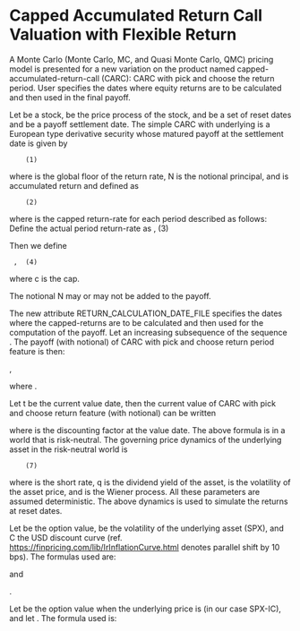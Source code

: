 # Capped Accumulated Return Call Valuation with Flexible Return

A Monte Carlo (Monte Carlo, MC, and Quasi Monte Carlo, QMC) pricing model is presented for a new variation on the product named capped-accumulated-return-call (CARC): CARC with pick and choose the return period. User specifies the dates where equity returns are to be calculated and then used in the final payoff.

Let   be a stock,   be the price process of the stock, and   be a set of reset dates and   be a payoff settlement date.  The simple CARC with underlying  is a European type derivative security whose matured payoff at the settlement date is given by

	 	(1)

where   is the global floor of the return rate, N is the notional principal, and   is accumulated return and defined as

	 	(2)

where   is the capped return-rate for each period described as follows:  Define the actual period return-rate as
				 ,	(3)

Then we define

	 ,	(4)

where c is the cap.

The notional N may or may not be added to the payoff.

The new attribute RETURN_CALCULATION_DATE_FILE specifies the dates where the capped-returns are to be calculated and then used for the computation of the payoff. Let   an increasing subsequence of the sequence . The payoff  (with notional) of CARC with pick and choose return period feature is then: 

 , 

where    .

Let t be the current value date, then the current value of CARC with pick and choose return feature (with notional) can be written
 	   					
where   is the discounting factor at the value date.  The above formula is in a world that is risk-neutral. The governing price dynamics of the underlying asset in the risk-neutral world  is

	 	(7)

where   is the short rate, q is the dividend yield of the asset,   is the volatility of the asset price, and   is the Wiener process.  All these parameters are assumed deterministic. The above dynamics is used to simulate the returns at reset dates.

Let   be the option value,   be the volatility of the underlying asset (SPX), and C the USD discount curve (ref. https://finpricing.com/lib/IrInflationCurve.html  denotes parallel shift by 10 bps). The formulas used are: 

  

and 

 . 

Let  be the option value when the underlying price is  (in our case SPX-IC), and let .  The formula used is:


 
